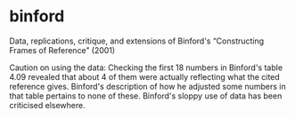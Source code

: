 # binford
Data, replications, critique, and extensions of Binford's “Constructing Frames of Reference” (2001)

Caution on using the data: Checking the first 18 numbers in Binford's table 4.09 revealed that about 4 of them were actually reflecting what the cited reference gives. Binford's description of how he adjusted some numbers in that table pertains to none of these. Binford's sloppy use of data has been criticised elsewhere.
